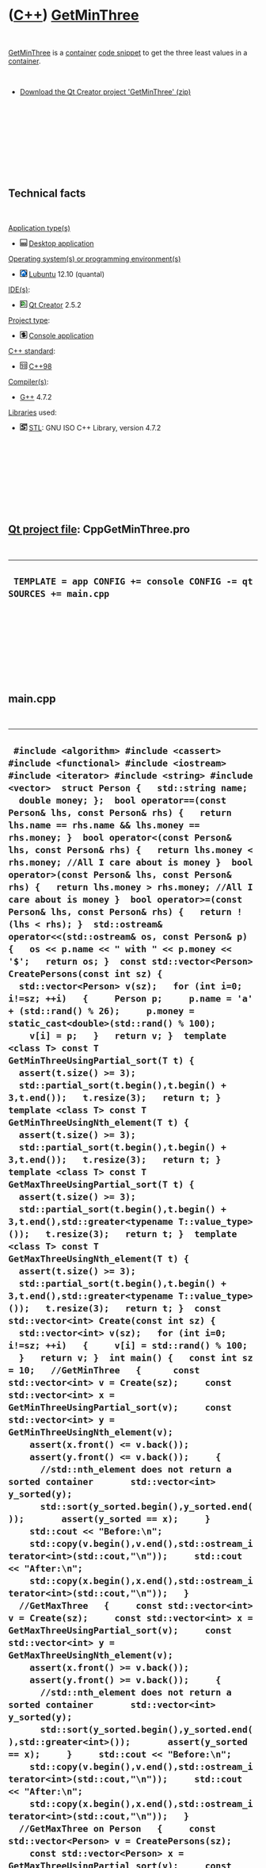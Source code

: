 



 

 

 

 

 

([C++](Cpp.md)) [GetMinThree](CppGetMinThree.md)
==================================================

 

[GetMinThree](CppGetMinThree.md) is a [container](CppContainer.md)
[code snippet](CppCodeSnippets.md) to get the three least values in a
[container](CppContainer.md).

 

-   [Download the Qt Creator project
    'GetMinThree' (zip)](CppGetMinThree.zip)

 

 

 

 

 

Technical facts
---------------

 

[Application type(s)](CppApplication.md)

-   ![Desktop](PicDesktop.png) [Desktop
    application](CppDesktopApplication.md)

[Operating system(s) or programming environment(s)](CppOs.md)

-   ![Lubuntu](PicLubuntu.png) [Lubuntu](CppLubuntu.md) 12.10 (quantal)

[IDE(s)](CppIde.md):

-   ![Qt Creator](PicQtCreator.png) [Qt Creator](CppQtCreator.md) 2.5.2

[Project type](CppQtProjectType.md):

-   ![console](PicConsole.png) [Console
    application](CppConsoleApplication.md)

[C++ standard](CppStandard.md):

-   ![C++98](PicCpp98.png) [C++98](Cpp98.md)

[Compiler(s)](CppCompiler.md):

-   [G++](CppGpp.md) 4.7.2

[Libraries](CppLibrary.md) used:

-   ![STL](PicStl.png) [STL](CppStl.md): GNU ISO C++ Library, version
    4.7.2

 

 

 

 

 

[Qt project file](CppQtProjectFile.md): CppGetMinThree.pro
-----------------------------------------------------------

 

  ----------------------------------------------------------------------
  ` TEMPLATE = app CONFIG += console CONFIG -= qt SOURCES += main.cpp`
  ----------------------------------------------------------------------

 

 

 

 

 

main.cpp
--------

 

  ------------------------------------------------------------------------------------------------------------------------------------------------------------------------------------------------------------------------------------------------------------------------------------------------------------------------------------------------------------------------------------------------------------------------------------------------------------------------------------------------------------------------------------------------------------------------------------------------------------------------------------------------------------------------------------------------------------------------------------------------------------------------------------------------------------------------------------------------------------------------------------------------------------------------------------------------------------------------------------------------------------------------------------------------------------------------------------------------------------------------------------------------------------------------------------------------------------------------------------------------------------------------------------------------------------------------------------------------------------------------------------------------------------------------------------------------------------------------------------------------------------------------------------------------------------------------------------------------------------------------------------------------------------------------------------------------------------------------------------------------------------------------------------------------------------------------------------------------------------------------------------------------------------------------------------------------------------------------------------------------------------------------------------------------------------------------------------------------------------------------------------------------------------------------------------------------------------------------------------------------------------------------------------------------------------------------------------------------------------------------------------------------------------------------------------------------------------------------------------------------------------------------------------------------------------------------------------------------------------------------------------------------------------------------------------------------------------------------------------------------------------------------------------------------------------------------------------------------------------------------------------------------------------------------------------------------------------------------------------------------------------------------------------------------------------------------------------------------------------------------------------------------------------------------------------------------------------------------------------------------------------------------------------------------------------------------------------------------------------------------------------------------------------------------------------------------------------------------------------------------------------------------------------------------------------------------------------------------------------------------------------------------------------------------------------------------------------------------------------------------------------------------------------------------------------------------------------------------------------------------------------------------------------------------------------------------------------------------------------------------------------------------------------------------------------------------------------------------------------------------------------------------------------------------------------------------------
  ` #include <algorithm> #include <cassert> #include <functional> #include <iostream> #include <iterator> #include <string> #include <vector>  struct Person {   std::string name;   double money; };  bool operator==(const Person& lhs, const Person& rhs) {   return lhs.name == rhs.name && lhs.money == rhs.money; }  bool operator<(const Person& lhs, const Person& rhs) {   return lhs.money < rhs.money; //All I care about is money }  bool operator>(const Person& lhs, const Person& rhs) {   return lhs.money > rhs.money; //All I care about is money }  bool operator>=(const Person& lhs, const Person& rhs) {   return !(lhs < rhs); }  std::ostream& operator<<(std::ostream& os, const Person& p) {   os << p.name << " with " << p.money << '$';   return os; }  const std::vector<Person> CreatePersons(const int sz) {   std::vector<Person> v(sz);   for (int i=0; i!=sz; ++i)   {     Person p;     p.name = 'a' + (std::rand() % 26);     p.money = static_cast<double>(std::rand() % 100);     v[i] = p;   }   return v; }  template <class T> const T GetMinThreeUsingPartial_sort(T t) {   assert(t.size() >= 3);   std::partial_sort(t.begin(),t.begin() + 3,t.end());   t.resize(3);   return t; }  template <class T> const T GetMinThreeUsingNth_element(T t) {   assert(t.size() >= 3);   std::partial_sort(t.begin(),t.begin() + 3,t.end());   t.resize(3);   return t; }  template <class T> const T GetMaxThreeUsingPartial_sort(T t) {   assert(t.size() >= 3);   std::partial_sort(t.begin(),t.begin() + 3,t.end(),std::greater<typename T::value_type>());   t.resize(3);   return t; }  template <class T> const T GetMaxThreeUsingNth_element(T t) {   assert(t.size() >= 3);   std::partial_sort(t.begin(),t.begin() + 3,t.end(),std::greater<typename T::value_type>());   t.resize(3);   return t; }  const std::vector<int> Create(const int sz) {   std::vector<int> v(sz);   for (int i=0; i!=sz; ++i)   {     v[i] = std::rand() % 100;   }   return v; }  int main() {   const int sz = 10;   //GetMinThree   {      const std::vector<int> v = Create(sz);     const std::vector<int> x = GetMinThreeUsingPartial_sort(v);     const std::vector<int> y = GetMinThreeUsingNth_element(v);     assert(x.front() <= v.back());     assert(y.front() <= v.back());     {       //std::nth_element does not return a sorted container       std::vector<int> y_sorted(y);       std::sort(y_sorted.begin(),y_sorted.end());       assert(y_sorted == x);     }     std::cout << "Before:\n";     std::copy(v.begin(),v.end(),std::ostream_iterator<int>(std::cout,"\n"));     std::cout << "After:\n";     std::copy(x.begin(),x.end(),std::ostream_iterator<int>(std::cout,"\n"));   }   //GetMaxThree   {     const std::vector<int> v = Create(sz);     const std::vector<int> x = GetMaxThreeUsingPartial_sort(v);     const std::vector<int> y = GetMaxThreeUsingNth_element(v);     assert(x.front() >= v.back());     assert(y.front() >= v.back());     {       //std::nth_element does not return a sorted container       std::vector<int> y_sorted(y);       std::sort(y_sorted.begin(),y_sorted.end(),std::greater<int>());       assert(y_sorted == x);     }     std::cout << "Before:\n";     std::copy(v.begin(),v.end(),std::ostream_iterator<int>(std::cout,"\n"));     std::cout << "After:\n";     std::copy(x.begin(),x.end(),std::ostream_iterator<int>(std::cout,"\n"));   }   //GetMaxThree on Person   {     const std::vector<Person> v = CreatePersons(sz);     const std::vector<Person> x = GetMaxThreeUsingPartial_sort(v);     const std::vector<Person> y = GetMaxThreeUsingNth_element(v);     assert(x.front() >= v.back());     assert(y.front() >= v.back());     {       //std::nth_element does not return a sorted container       std::vector<Person> y_sorted(y);       std::sort(y_sorted.begin(),y_sorted.end(),std::greater<Person>());       assert(y_sorted == x);     }     std::cout << "Before:\n";     std::copy(v.begin(),v.end(),std::ostream_iterator<Person>(std::cout,"\n"));     std::cout << "After:\n";     std::copy(x.begin(),x.end(),std::ostream_iterator<Person>(std::cout,"\n"));   } }`
  ------------------------------------------------------------------------------------------------------------------------------------------------------------------------------------------------------------------------------------------------------------------------------------------------------------------------------------------------------------------------------------------------------------------------------------------------------------------------------------------------------------------------------------------------------------------------------------------------------------------------------------------------------------------------------------------------------------------------------------------------------------------------------------------------------------------------------------------------------------------------------------------------------------------------------------------------------------------------------------------------------------------------------------------------------------------------------------------------------------------------------------------------------------------------------------------------------------------------------------------------------------------------------------------------------------------------------------------------------------------------------------------------------------------------------------------------------------------------------------------------------------------------------------------------------------------------------------------------------------------------------------------------------------------------------------------------------------------------------------------------------------------------------------------------------------------------------------------------------------------------------------------------------------------------------------------------------------------------------------------------------------------------------------------------------------------------------------------------------------------------------------------------------------------------------------------------------------------------------------------------------------------------------------------------------------------------------------------------------------------------------------------------------------------------------------------------------------------------------------------------------------------------------------------------------------------------------------------------------------------------------------------------------------------------------------------------------------------------------------------------------------------------------------------------------------------------------------------------------------------------------------------------------------------------------------------------------------------------------------------------------------------------------------------------------------------------------------------------------------------------------------------------------------------------------------------------------------------------------------------------------------------------------------------------------------------------------------------------------------------------------------------------------------------------------------------------------------------------------------------------------------------------------------------------------------------------------------------------------------------------------------------------------------------------------------------------------------------------------------------------------------------------------------------------------------------------------------------------------------------------------------------------------------------------------------------------------------------------------------------------------------------------------------------------------------------------------------------------------------------------------------------------------------------------------------------------------

 

Screen output:

 

  -----------------------------------------------------------------------------------------------------------------------------------------------------------------------------------------------------------------------------------------------------------------------------
  ` Before: 83 86 77 15 93 35 86 92 49 21 After: 15 21 35 Before: 62 27 90 59 63 26 40 26 72 36 After: 90 72 63 Before: h with 68$ d with 29$ q with 30$ c with 23$ x with 35$ j with 2$ o with 58$ f with 67$ x with 56$ j with 42$ After: h with 68$ f with 67$ o with 58$`
  -----------------------------------------------------------------------------------------------------------------------------------------------------------------------------------------------------------------------------------------------------------------------------

 

 

 

 

 





 




This page has been created by the [tool](Tools.md)
[CodeToHtml](ToolCodeToHtml.md)
